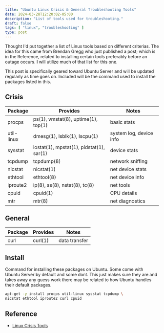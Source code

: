 ```yaml
---
title: "Ubuntu Linux Crisis & General Troubleshooting Tools"
date: 2024-03-28T12:20:02-05:00
description: "List of tools used for troubleshooting."
draft: false
tags: [ "linux", "troubleshooting" ]
type: post
---
```


Thought I'd put together a list of Linux tools based on different
criterias. The idea for this came from Brendan Gregg who just published
a post; which is in the Reference, related to installing certain tools
preferably before an outage occurs. I will utilize much of that list for
this one.

This post is specifically geared toward Ubuntu Server and will be
updated regularly as time goes on. Included will be the command used to
install the packages listed in this.

## Crisis

| Package | Provides | Notes |
|--------|----------|--------|
| procps | ps(1), vmstat(8), uptime(1), top(1) | basic stats |
| util-linux | dmesg(1), lsblk(1), lscpu(1) | system log, device info |
| sysstat | iostat(1), mpstat(1), pidstat(1), sar(1) | device stats |
| tcpdump | tcpdump(8) | network sniffing |
| nicstat | nicstat(1) | net device stats |
| ethtool | ethtool(8) | net device info |
| iproute2 | ip(8), ss(8), nstat(8), tc(8) | net tools |
| cpuid | cpuid(1) | CPU details |
| mtr | mtr(8) | net diagnostics |

## General

| Package | Provides | Notes |
|---------|----------|-------|
| curl | curl(1) | data transfer |

## Install

Command for installing these packages on Ubuntu. Some come with Ubuntu
Server by default and some dont. This just makes sure they are and takes
away any guess work there may be related to how Ubuntu handles their
default packages.

```bash
apt-get -y install procps util-linux sysstat tcpdump \
nicstat ethtool iproute2 curl cpuid
```

## Reference

- [Linux Crisis Tools](https://www.brendangregg.com/blog/2024-03-24/linux-crisis-tools.html)
